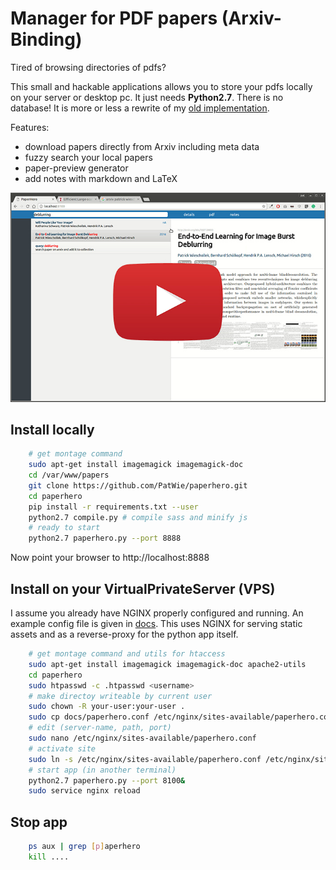 # Manager for PDF papers (Arxiv-Binding)

Tired of browsing directories of pdfs?

This small and hackable applications allows you to store your pdfs locally on your server or desktop pc. It just needs **Python2.7**. There is no database! It is more or less a rewrite of my [old implementation](https://github.com/PatWie/papershelf).

Features:
- download papers directly from Arxiv including meta data
- fuzzy search your local papers
- paper-preview generator
- add notes with markdown and LaTeX

[![Demo](./docs/youtube_thumb.jpg)](https://www.youtube.com/watch?v=vVOzSyECiSE "PaperHero - click to watch")

## Install locally
````bash
    # get montage command
    sudo apt-get install imagemagick imagemagick-doc
    cd /var/www/papers
    git clone https://github.com/PatWie/paperhero.git
    cd paperhero
    pip install -r requirements.txt --user
    python2.7 compile.py # compile sass and minify js
    # ready to start
    python2.7 paperhero.py --port 8888
````

Now point your browser to http://localhost:8888

## Install on your VirtualPrivateServer (VPS)

I assume you already have NGINX properly configured and running. An example config file is given in [docs](docs). This uses NGINX for serving static assets and as a reverse-proxy for the python app itself.
````bash
    # get montage command and utils for htaccess
    sudo apt-get install imagemagick imagemagick-doc apache2-utils
    cd paperhero 
    sudo htpasswd -c .htpasswd <username>
    # make directoy writeable by current user
    sudo chown -R your-user:your-user .
    sudo cp docs/paperhero.conf /etc/nginx/sites-available/paperhero.conf
    # edit (server-name, path, port)
    sudo nano /etc/nginx/sites-available/paperhero.conf
    # activate site
    sudo ln -s /etc/nginx/sites-available/paperhero.conf /etc/nginx/sites-enabled/
    # start app (in another terminal)
    python2.7 paperhero.py --port 8100&
    sudo service nginx reload
````


## Stop app
````bash
    ps aux | grep [p]aperhero
    kill ....
````


